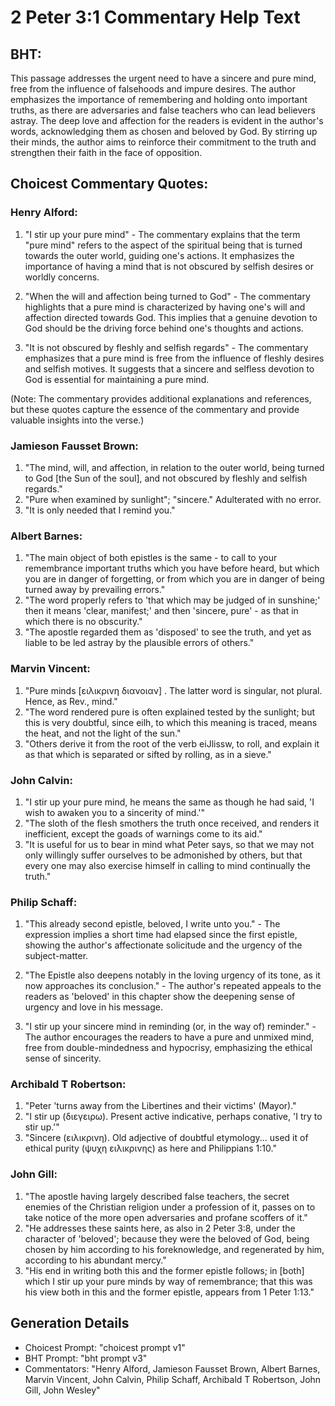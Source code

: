 # 2 Peter 3:1 Commentary Help Text

## BHT:
This passage addresses the urgent need to have a sincere and pure mind, free from the influence of falsehoods and impure desires. The author emphasizes the importance of remembering and holding onto important truths, as there are adversaries and false teachers who can lead believers astray. The deep love and affection for the readers is evident in the author's words, acknowledging them as chosen and beloved by God. By stirring up their minds, the author aims to reinforce their commitment to the truth and strengthen their faith in the face of opposition.

## Choicest Commentary Quotes:
### Henry Alford:
1. "I stir up your pure mind" - The commentary explains that the term "pure mind" refers to the aspect of the spiritual being that is turned towards the outer world, guiding one's actions. It emphasizes the importance of having a mind that is not obscured by selfish desires or worldly concerns.

2. "When the will and affection being turned to God" - The commentary highlights that a pure mind is characterized by having one's will and affection directed towards God. This implies that a genuine devotion to God should be the driving force behind one's thoughts and actions.

3. "It is not obscured by fleshly and selfish regards" - The commentary emphasizes that a pure mind is free from the influence of fleshly desires and selfish motives. It suggests that a sincere and selfless devotion to God is essential for maintaining a pure mind.

(Note: The commentary provides additional explanations and references, but these quotes capture the essence of the commentary and provide valuable insights into the verse.)

### Jamieson Fausset Brown:
1. "The mind, will, and affection, in relation to the outer world, being turned to God [the Sun of the soul], and not obscured by fleshly and selfish regards." 
2. "Pure when examined by sunlight"; "sincere." Adulterated with no error. 
3. "It is only needed that I remind you."

### Albert Barnes:
1. "The main object of both epistles is the same - to call to your remembrance important truths which you have before heard, but which you are in danger of forgetting, or from which you are in danger of being turned away by prevailing errors."
2. "The word properly refers to 'that which may be judged of in sunshine;' then it means 'clear, manifest;' and then 'sincere, pure' - as that in which there is no obscurity."
3. "The apostle regarded them as 'disposed' to see the truth, and yet as liable to be led astray by the plausible errors of others."

### Marvin Vincent:
1. "Pure minds [ειλικρινη διανοιαν] . The latter word is singular, not plural. Hence, as Rev., mind." 
2. "The word rendered pure is often explained tested by the sunlight; but this is very doubtful, since eilh, to which this meaning is traced, means the heat, and not the light of the sun." 
3. "Others derive it from the root of the verb eiJlissw, to roll, and explain it as that which is separated or sifted by rolling, as in a sieve."

### John Calvin:
1. "I stir up your pure mind, he means the same as though he had said, 'I wish to awaken you to a sincerity of mind.'"
2. "The sloth of the flesh smothers the truth once received, and renders it inefficient, except the goads of warnings come to its aid."
3. "It is useful for us to bear in mind what Peter says, so that we may not only willingly suffer ourselves to be admonished by others, but that every one may also exercise himself in calling to mind continually the truth."

### Philip Schaff:
1. "This already second epistle, beloved, I write unto you." - The expression implies a short time had elapsed since the first epistle, showing the author's affectionate solicitude and the urgency of the subject-matter.

2. "The Epistle also deepens notably in the loving urgency of its tone, as it now approaches its conclusion." - The author's repeated appeals to the readers as 'beloved' in this chapter show the deepening sense of urgency and love in his message.

3. "I stir up your sincere mind in reminding (or, in the way of) reminder." - The author encourages the readers to have a pure and unmixed mind, free from double-mindedness and hypocrisy, emphasizing the ethical sense of sincerity.

### Archibald T Robertson:
1. "Peter 'turns away from the Libertines and their victims' (Mayor)."
2. "I stir up (διεγειρω). Present active indicative, perhaps conative, 'I try to stir up.'"
3. "Sincere (ειλικρινη). Old adjective of doubtful etymology... used it of ethical purity (ψυχη ειλικρινης) as here and Philippians 1:10."

### John Gill:
1. "The apostle having largely described false teachers, the secret enemies of the Christian religion under a profession of it, passes on to take notice of the more open adversaries and profane scoffers of it."
2. "He addresses these saints here, as also in 2 Peter 3:8, under the character of 'beloved'; because they were the beloved of God, being chosen by him according to his foreknowledge, and regenerated by him, according to his abundant mercy."
3. "His end in writing both this and the former epistle follows; in [both] which I stir up your pure minds by way of remembrance; that this was his view both in this and the former epistle, appears from 1 Peter 1:13."


## Generation Details
- Choicest Prompt: "choicest prompt v1"
- BHT Prompt: "bht prompt v3"
- Commentators: "Henry Alford, Jamieson Fausset Brown, Albert Barnes, Marvin Vincent, John Calvin, Philip Schaff, Archibald T Robertson, John Gill, John Wesley"
